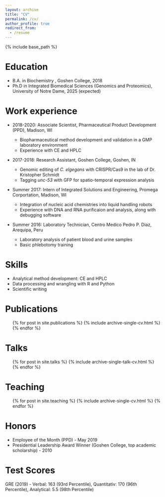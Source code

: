 ```yaml
---
layout: archive
title: "CV"
permalink: /cv/
author_profile: true
redirect_from:
  - /resume
---
```


{% include base_path %}

Education
======
* B.A. in Biochemistry , Goshen College, 2018
* Ph.D in Integrated Biomedical Sciences (Genomics and Proteomics), University of Notre Dame, 2025 (expected)

Work experience
======
* 2018-2020: Associate Scientist, Pharmaceutical Product Development (PPD), Madison, WI
  * Biopharmaceutical method development and validation in a GMP laboratory environment
  * Experience with CE and HPLC
  
* 2017-2018: Research Assistant, Goshen College, Goshen, IN
  * Genomic editing of *C. elgegans* with CRISPR/Cas9 in the lab of Dr. Kristopher Schmidt
  * Tagging *unc-53* with GFP for spatio-temporal expression analysis

* Summer 2017: Intern of Integrated Solutions and Engineering, Promega Corportation, Madison, WI
  * Integration of nucleic acid chemistries into liquid handling robots
  * Experience with DNA and RNA purificaion and analysis, along with debugging software
  
* Summer 2016: Laboratory Technician, Centro Medico Pedro P. Diaz, Arequipa, Peru
  * Laboratory analysis of patient blood and urine samples
  * Basic phlebotomy training

  
Skills
======
* Analytical method development: CE and HPLC
* Data processing and wrangling with R and Python
* Scientific writing

Publications
======
  <ul>{% for post in site.publications %}
    {% include archive-single-cv.html %}
  {% endfor %}</ul>
  
Talks
======
  <ul>{% for post in site.talks %}
    {% include archive-single-talk-cv.html %}
  {% endfor %}</ul>
  
Teaching
======
  <ul>{% for post in site.teaching %}
    {% include archive-single-cv.html %}
  {% endfor %}</ul>
  
Honors
======
* Employee of the Month (PPD) - May 2019
* Presidential Leadership Award Winner (Goshen College, top academic scholarship) - 2010

Test Scores
======
GRE (2019) - Verbal: 163 (93rd Percentile), Quantitativ: 170 (96th Percentile), Analytical: 5.5 (98th Percentile)

